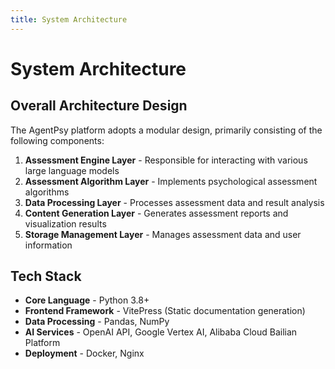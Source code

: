 ```yaml
---
title: System Architecture
---
```


# System Architecture

## Overall Architecture Design

The AgentPsy platform adopts a modular design, primarily consisting of the following components:

1. **Assessment Engine Layer** - Responsible for interacting with various large language models
2. **Assessment Algorithm Layer** - Implements psychological assessment algorithms
3. **Data Processing Layer** - Processes assessment data and result analysis
4. **Content Generation Layer** - Generates assessment reports and visualization results
5. **Storage Management Layer** - Manages assessment data and user information

## Tech Stack

- **Core Language** - Python 3.8+
- **Frontend Framework** - VitePress (Static documentation generation)
- **Data Processing** - Pandas, NumPy
- **AI Services** - OpenAI API, Google Vertex AI, Alibaba Cloud Bailian Platform
- **Deployment** - Docker, Nginx